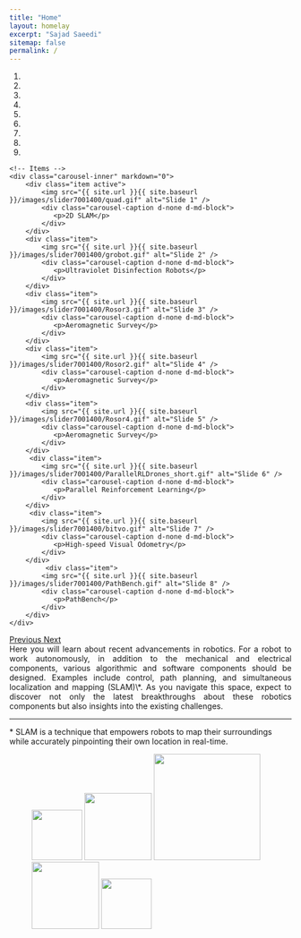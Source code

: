 ```yaml
---
title: "Home"
layout: homelay
excerpt: "Sajad Saeedi"
sitemap: false
permalink: /
---
```





<div markdown="0" id="carousel" class="carousel slide" data-ride="carousel" data-interval="10000" data-pause="hover" >
    <!-- Menu -->
    <ol class="carousel-indicators">
        <li data-target="#carousel" data-slide-to="0" class="active"></li>
        <li data-target="#carousel" data-slide-to="1"></li>
        <li data-target="#carousel" data-slide-to="2"></li>
        <li data-target="#carousel" data-slide-to="3"></li>
        <li data-target="#carousel" data-slide-to="4"></li>
        <li data-target="#carousel" data-slide-to="5"></li>
        <li data-target="#carousel" data-slide-to="6"></li>
        <li data-target="#carousel" data-slide-to="7"></li>
        <li data-target="#carousel" data-slide-to="8"></li>        
    </ol>


    <!-- Items -->
    <div class="carousel-inner" markdown="0">
        <div class="item active">
            <img src="{{ site.url }}{{ site.baseurl }}/images/slider7001400/quad.gif" alt="Slide 1" />
            <div class="carousel-caption d-none d-md-block">
               <p>2D SLAM</p>
            </div>
        </div>
        <div class="item">
            <img src="{{ site.url }}{{ site.baseurl }}/images/slider7001400/grobot.gif" alt="Slide 2" />
            <div class="carousel-caption d-none d-md-block">
               <p>Ultraviolet Disinfection Robots</p>
            </div>
        </div>
        <div class="item">
            <img src="{{ site.url }}{{ site.baseurl }}/images/slider7001400/Rosor3.gif" alt="Slide 3" />
            <div class="carousel-caption d-none d-md-block">
               <p>Aeromagnetic Survey</p>
            </div>            
        </div>
        <div class="item">
            <img src="{{ site.url }}{{ site.baseurl }}/images/slider7001400/Rosor2.gif" alt="Slide 4" />
            <div class="carousel-caption d-none d-md-block">
               <p>Aeromagnetic Survey</p>
            </div>               
        </div>
        <div class="item">
            <img src="{{ site.url }}{{ site.baseurl }}/images/slider7001400/Rosor4.gif" alt="Slide 5" />
            <div class="carousel-caption d-none d-md-block">
               <p>Aeromagnetic Survey</p>
            </div>               
        </div>       
         <div class="item">
            <img src="{{ site.url }}{{ site.baseurl }}/images/slider7001400/ParallelRLDrones_short.gif" alt="Slide 6" />
            <div class="carousel-caption d-none d-md-block">
               <p>Parallel Reinforcement Learning</p>
            </div>               
        </div>
         <div class="item">
            <img src="{{ site.url }}{{ site.baseurl }}/images/slider7001400/bitvo.gif" alt="Slide 7" />
            <div class="carousel-caption d-none d-md-block">
               <p>High-speed Visual Odometry</p>
            </div>             
        </div>
             <div class="item">
            <img src="{{ site.url }}{{ site.baseurl }}/images/slider7001400/PathBench.gif" alt="Slide 8" />
            <div class="carousel-caption d-none d-md-block">
               <p>PathBench</p>
            </div>              
        </div>    
    </div>
  <a class="left carousel-control" href="#carousel" role="button" data-slide="prev">
    <span class="glyphicon glyphicon-chevron-left" aria-hidden="true"></span>
    <span class="sr-only">Previous</span>
  </a>
  <a class="right carousel-control" href="#carousel" role="button" data-slide="next">
    <span class="glyphicon glyphicon-chevron-right" aria-hidden="true"></span>
    <span class="sr-only">Next</span>
  </a>
</div>

<div style="text-align: justify"> Here you will learn about recent advancements in robotics. For a robot to work autonomously, in addition to the mechanical and electrical components, various algorithmic and software components should be designed. Examples include control, path planning, and simultaneous localization and mapping (SLAM)\*. As you navigate this space, expect to discover not only the latest breakthroughs about these robotics components but also insights into the existing challenges.
 </div>

***

\* SLAM is a technique that empowers robots to map their surroundings while accurately pinpointing their own location in real-time.




<figure class="fourth">
  <img src="{{ site.url }}{{ site.baseurl }}/images/logopic/tmu_logo.png" style="width: 90px">
  <img src="{{ site.url }}{{ site.baseurl }}/images/logopic/nserc.png" style="width: 120px">
  <img src="{{ site.url }}{{ site.baseurl }}/images/logopic/nfrf.jpg" style="width: 190px">
  <img src="{{ site.url }}{{ site.baseurl }}/images/logopic/mitacs.jpg" style="width: 120px">
  <img src="{{ site.url }}{{ site.baseurl }}/images/logopic/ideas.jpg" style="width: 90px">
</figure>

